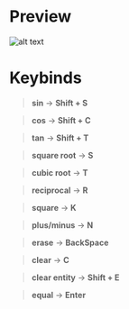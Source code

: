 # Preview

![alt text](https://i.ibb.co/ZcBDDw7/calculator.png)

# Keybinds

> **sin** -> **Shift + S**

>  **cos** -> **Shift + C**

>  **tan** -> **Shift + T**

>  **square root** -> **S**

>  **cubic root** -> **T**

>  **reciprocal** -> **R**

>  **square** -> **K**

>  **plus/minus** -> **N**

>  **erase** -> **BackSpace**

>  **clear** -> **C**

>  **clear entity** -> **Shift + E**

>  **equal** ->  **Enter**
